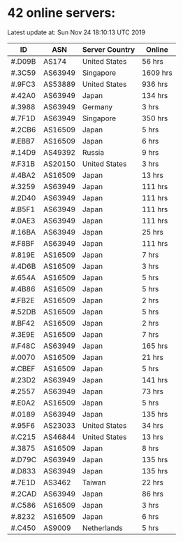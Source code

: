 # 42 online servers:

Latest update at: Sun Nov 24 18:10:13 UTC 2019

| ID | ASN | Server Country | Online |
| -- | --- | -------------- | ------ |
| #.D09B | AS174 | United States | 56 hrs |
| #.3C59 | AS63949 | Singapore | 1609 hrs |
| #.9FC3 | AS53889 | United States | 936 hrs |
| #.42A0 | AS63949 | Japan | 134 hrs |
| #.3988 | AS63949 | Germany | 3 hrs |
| #.7F1D | AS63949 | Singapore | 350 hrs |
| #.2CB6 | AS16509 | Japan | 5 hrs |
| #.EBB7 | AS16509 | Japan | 6 hrs |
| #.14D9 | AS49392 | Russia | 9 hrs |
| #.F31B | AS20150 | United States | 3 hrs |
| #.4BA2 | AS16509 | Japan | 13 hrs |
| #.3259 | AS63949 | Japan | 111 hrs |
| #.2D40 | AS63949 | Japan | 111 hrs |
| #.B5F1 | AS63949 | Japan | 111 hrs |
| #.0AE3 | AS63949 | Japan | 111 hrs |
| #.16BA | AS63949 | Japan | 25 hrs |
| #.F8BF | AS63949 | Japan | 111 hrs |
| #.819E | AS16509 | Japan | 7 hrs |
| #.4D6B | AS16509 | Japan | 3 hrs |
| #.654A | AS16509 | Japan | 5 hrs |
| #.4B86 | AS16509 | Japan | 5 hrs |
| #.FB2E | AS16509 | Japan | 2 hrs |
| #.52DB | AS16509 | Japan | 5 hrs |
| #.BF42 | AS16509 | Japan | 2 hrs |
| #.3E9E | AS16509 | Japan | 7 hrs |
| #.F48C | AS63949 | Japan | 165 hrs |
| #.0070 | AS16509 | Japan | 21 hrs |
| #.CBEF | AS16509 | Japan | 5 hrs |
| #.23D2 | AS63949 | Japan | 141 hrs |
| #.2557 | AS63949 | Japan | 73 hrs |
| #.E0A2 | AS16509 | Japan | 5 hrs |
| #.0189 | AS63949 | Japan | 135 hrs |
| #.95F6 | AS23033 | United States | 34 hrs |
| #.C215 | AS46844 | United States | 13 hrs |
| #.3875 | AS16509 | Japan | 8 hrs |
| #.D79C | AS63949 | Japan | 135 hrs |
| #.D833 | AS63949 | Japan | 135 hrs |
| #.7E1D | AS3462 | Taiwan | 22 hrs |
| #.2CAD | AS63949 | Japan | 86 hrs |
| #.C586 | AS16509 | Japan | 3 hrs |
| #.8232 | AS16509 | Japan | 6 hrs |
| #.C450 | AS9009 | Netherlands | 5 hrs |

